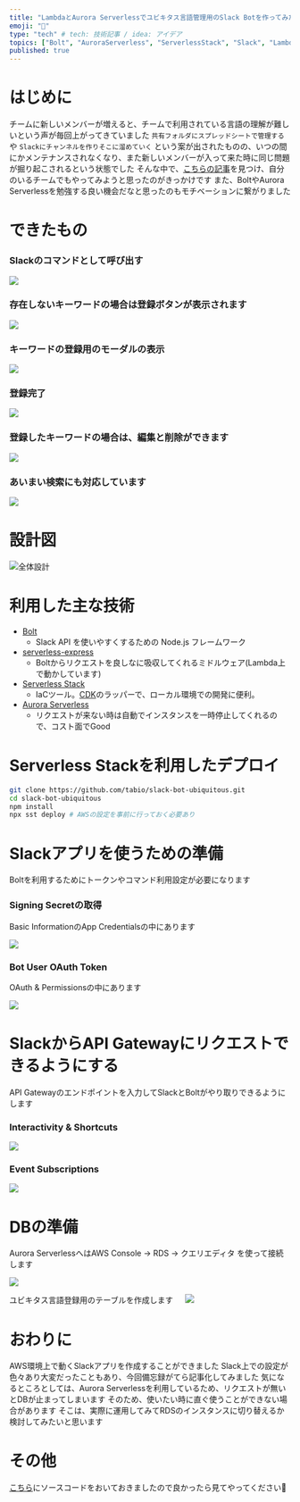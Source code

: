```yaml
---
title: "LambdaとAurora Serverlessでユビキタス言語管理用のSlack Botを作ってみた"
emoji: "🍤"
type: "tech" # tech: 技術記事 / idea: アイデア
topics: ["Bolt", "AuroraServerless", "ServerlessStack", "Slack", "Lambda"]
published: true
---
```


# はじめに

チームに新しいメンバーが増えると、チームで利用されている言語の理解が難しいという声が毎回上がってきていました
`共有フォルダにスプレッドシートで管理する` や `Slackにチャンネルを作りそこに溜めていく` という案が出されたものの、いつの間にかメンテナンスされなくなり、また新しいメンバーが入って来た時に同じ問題が掘り起こされるという状態でした
そんな中で、[こちらの記事](https://zenn.dev/ryo_kawamata/articles/tell-me-bot-slack-app)を見つけ、自分のいるチームでもやってみようと思ったのがきっかけです
また、BoltやAurora Serverlessを勉強する良い機会だなと思ったのもモチベーションに繋がりました

# できたもの

### Slackのコマンドとして呼び出す

![](/images/ubiquitous-bot/slack_1.png)
### 存在しないキーワードの場合は登録ボタンが表示されます

![](/images/ubiquitous-bot/slack_2.png)

### キーワードの登録用のモーダルの表示

![](/images/ubiquitous-bot/slack_3.png)

### 登録完了

![](/images/ubiquitous-bot/slack_4.png)

### 登録したキーワードの場合は、編集と削除ができます

![](/images/ubiquitous-bot/slack_5.png)

### あいまい検索にも対応しています

![](/images/ubiquitous-bot/slack_6.png)

# 設計図

![全体設計](https://github.com/tabio/slack-bot-ubiquitous/blob/main/images/architecture.png?raw=true)

# 利用した主な技術

- [Bolt](https://slack.dev/bolt-js/ja-jp/concepts)
  - Slack API を使いやすくするための Node.js フレームワーク
- [serverless-express](https://github.com/vendia/serverless-express)
  - Boltからリクエストを良しなに吸収してくれるミドルウェア(Lambda上で動かしています)
- [Serverless Stack](https://serverless-stack.com/)
  - IaCツール。[CDK](https://github.com/aws/aws-cdk)のラッパーで、ローカル環境での開発に便利。
- [Aurora Serverless](https://aws.amazon.com/jp/rds/aurora/serverless/)
  - リクエストが来ない時は自動でインスタンスを一時停止してくれるので、コスト面でGood

# Serverless Stackを利用したデプロイ

```sh
git clone https://github.com/tabio/slack-bot-ubiquitous.git
cd slack-bot-ubiquitous
npm install
npx sst deploy # AWSの設定を事前に行っておく必要あり
```

# Slackアプリを使うための準備

Boltを利用するためにトークンやコマンド利用設定が必要になります

### Signing Secretの取得

Basic InformationのApp Credentialsの中にあります

![](https://github.com/tabio/slack-bot-ubiquitous/blob/main/images/signing-secret.png?raw=true)

### Bot User OAuth Token

OAuth & Permissionsの中にあります

![](https://github.com/tabio/slack-bot-ubiquitous/blob/main/images/slack-bot-token.png?raw=true)

# SlackからAPI Gatewayにリクエストできるようにする

API Gatewayのエンドポイントを入力してSlackとBoltがやり取りできるようにします
### Interactivity & Shortcuts

![](https://github.com/tabio/slack-bot-ubiquitous/blob/main/images/interactivity-shortcuts.png?raw=true)

### Event Subscriptions

![](https://github.com/tabio/slack-bot-ubiquitous/blob/main/images/event-subscription.png?raw=true)

# DBの準備

Aurora ServerlessへはAWS Console -> RDS -> クエリエディタ を使って接続します

![](https://github.com/tabio/slack-bot-ubiquitous/blob/main/images/query-editor.png?raw=true)

ユビキタス言語登録用のテーブルを作成します
　
![](/images/ubiquitous-bot/aurora.png)

# おわりに

AWS環境上で動くSlackアプリを作成することができました
Slack上での設定が色々あり大変だったこともあり、今回備忘録がてら記事化してみました
気になるところとしては、Aurora Serverlessを利用しているため、リクエストが無いとDBが止まってしまいます
そのため、使いたい時に直ぐ使うことができない場合があります
そこは、実際に運用してみてRDSのインスタンスに切り替えるか検討してみたいと思います


# その他

[こちら](https://github.com/tabio/slack-bot-ubiquitous)にソースコードをおいておきましたので良かったら見てやってください🙏


